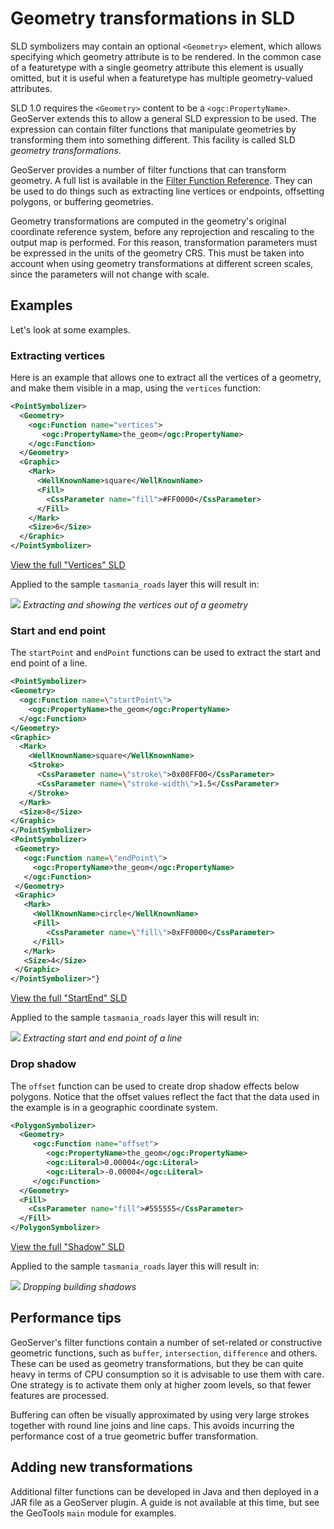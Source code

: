 # Geometry transformations in SLD

SLD symbolizers may contain an optional `<Geometry>` element, which allows specifying which geometry attribute is to be rendered. In the common case of a featuretype with a single geometry attribute this element is usually omitted, but it is useful when a featuretype has multiple geometry-valued attributes.

SLD 1.0 requires the `<Geometry>` content to be a `<ogc:PropertyName>`. GeoServer extends this to allow a general SLD expression to be used. The expression can contain filter functions that manipulate geometries by transforming them into something different. This facility is called SLD *geometry transformations*.

GeoServer provides a number of filter functions that can transform geometry. A full list is available in the [Filter Function Reference](../../../filter/function_reference.md). They can be used to do things such as extracting line vertices or endpoints, offsetting polygons, or buffering geometries.

Geometry transformations are computed in the geometry's original coordinate reference system, before any reprojection and rescaling to the output map is performed. For this reason, transformation parameters must be expressed in the units of the geometry CRS. This must be taken into account when using geometry transformations at different screen scales, since the parameters will not change with scale.

## Examples

Let's look at some examples.

### Extracting vertices

Here is an example that allows one to extract all the vertices of a geometry, and make them visible in a map, using the `vertices` function:

``` {.xml linenos=""}
<PointSymbolizer>
  <Geometry>
    <ogc:Function name="vertices">
       <ogc:PropertyName>the_geom</ogc:PropertyName>
    </ogc:Function>
  </Geometry>
  <Graphic>
    <Mark>
      <WellKnownName>square</WellKnownName>
      <Fill>
        <CssParameter name="fill">#FF0000</CssParameter>
      </Fill>
    </Mark>
    <Size>6</Size>
  </Graphic>
</PointSymbolizer>
```

[View the full "Vertices" SLD](artifacts/vertices.sld)

Applied to the sample ``tasmania_roads`` layer this will result in:

![](images/vertices.png)
*Extracting and showing the vertices out of a geometry*

### Start and end point

The ``startPoint`` and ``endPoint`` functions can be used to extract the start and end point of a line.

``` {.xml linenos="
<PointSymbolizer>
<Geometry>
  <ogc:Function name=\"startPoint\">
    <ogc:PropertyName>the_geom</ogc:PropertyName>
  </ogc:Function>
</Geometry>
<Graphic>
  <Mark>
    <WellKnownName>square</WellKnownName>
    <Stroke>
      <CssParameter name=\"stroke\">0x00FF00</CssParameter>
      <CssParameter name=\"stroke-width\">1.5</CssParameter>
    </Stroke>
  </Mark>
  <Size>8</Size>
</Graphic>
</PointSymbolizer>
<PointSymbolizer>
 <Geometry>
   <ogc:Function name=\"endPoint\">
     <ogc:PropertyName>the_geom</ogc:PropertyName>
   </ogc:Function>
 </Geometry>
 <Graphic>
   <Mark>
     <WellKnownName>circle</WellKnownName>
     <Fill>
        <CssParameter name=\"fill\">0xFF0000</CssParameter>
     </Fill>
   </Mark>
   <Size>4</Size>
 </Graphic>
</PointSymbolizer>"}
```

[View the full "StartEnd" SLD](artifacts/startend.sld)

Applied to the sample ``tasmania_roads`` layer this will result in:

![](images/startend.png)
*Extracting start and end point of a line*

### Drop shadow

The ``offset`` function can be used to create drop shadow effects below polygons. Notice that the offset values reflect the fact that the data used in the example is in a geographic coordinate system.

``` {.xml linenos=""}
<PolygonSymbolizer>
  <Geometry>
     <ogc:Function name="offset">
        <ogc:PropertyName>the_geom</ogc:PropertyName>
        <ogc:Literal>0.00004</ogc:Literal>
        <ogc:Literal>-0.00004</ogc:Literal>
     </ogc:Function>
  </Geometry>
  <Fill>
    <CssParameter name="fill">#555555</CssParameter>
  </Fill>
</PolygonSymbolizer>
```

[View the full "Shadow" SLD](artifacts/shadow.sld)

Applied to the sample ``tasmania_roads`` layer this will result in:

![](images/shadow.png)
*Dropping building shadows*

## Performance tips

GeoServer's filter functions contain a number of set-related or constructive geometric functions, such as `buffer`, `intersection`, `difference` and others. These can be used as geometry transformations, but they be can quite heavy in terms of CPU consumption so it is advisable to use them with care. One strategy is to activate them only at higher zoom levels, so that fewer features are processed.

Buffering can often be visually approximated by using very large strokes together with round line joins and line caps. This avoids incurring the performance cost of a true geometric buffer transformation.

## Adding new transformations

Additional filter functions can be developed in Java and then deployed in a JAR file as a GeoServer plugin. A guide is not available at this time, but see the GeoTools `main` module for examples.
